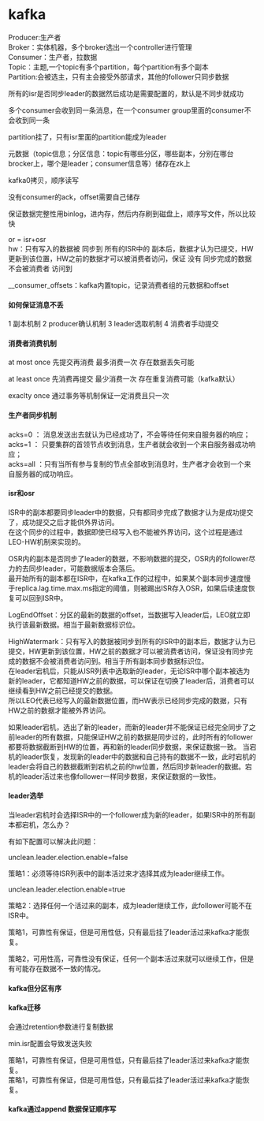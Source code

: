 # kafka

Producer:生产者    
Broker：实体机器，多个broker选出一个controller进行管理    
Consumer：生产者，拉数据    
Topic：主题,一个topic有多个partition，每个partition有多个副本   
Partition:会被选主，只有主会接受外部请求，其他的follower只同步数据    

所有的isr是否同步leader的数据然后成功是需要配置的，默认是不同步就成功   

多个consumer会收到同一条消息，在一个consumer group里面的consumer不会收到同一条    

partition挂了，只有isr里面的partition能成为leader    

元数据（topic信息；分区信息：topic有哪些分区，哪些副本，分别在哪台brocker上，哪个是leader；consumer信息等）储存在zk上   

kafka0拷贝，顺序读写   

没有consumer的ack，offset需要自己储存   

保证数据完整性用binlog，进内存，然后内存刷到磁盘上，顺序写文件，所以比较快    

or = isr+osr    
hw：只有写入的数据被 同步到 所有的ISR中的 副本后，数据才认为已提交，HW更新到该位置，HW之前的数据才可以被消费者访问，保证 没有 同步完成的数据不会被消费者 访问到   

__consumer_offsets：kafka内置topic，记录消费者组的元数据和offset   

#### 如何保证消息不丢
1 副本机制 2 producer确认机制 3 leader选取机制 4 消费者手动提交

#### 消费者消费机制
at most once  先提交再消费  最多消费一次 存在数据丢失可能   

at least once 先消费再提交  最少消费一次 存在重复消费可能（kafka默认）    

exaclty once 通过事务等机制保证一定消费且只一次    

#### 生产者同步机制
acks=0 ： 消息发送出去就认为已经成功了，不会等待任何来自服务器的响应；    
acks=1 ： 只要集群的首领节点收到消息，生产者就会收到一个来自服务器成功响应；    
acks=all ：只有当所有参与复制的节点全部收到消息时，生产者才会收到一个来自服务器的成功响应。    

#### isr和osr
ISR中的副本都要同步leader中的数据，只有都同步完成了数据才认为是成功提交了，成功提交之后才能供外界访问。    
在这个同步的过程中，数据即使已经写入也不能被外界访问，这个过程是通过LEO-HW机制来实现的。   

OSR内的副本是否同步了leader的数据，不影响数据的提交，OSR内的follower尽力的去同步leader，可能数据版本会落后。   
最开始所有的副本都在ISR中，在kafka工作的过程中，如果某个副本同步速度慢于replica.lag.time.max.ms指定的阈值，则被踢出ISR存入OSR，如果后续速度恢复可以回到ISR中。   

LogEndOffset：分区的最新的数据的offset，当数据写入leader后，LEO就立即执行该最新数据。相当于最新数据标识位。   

HighWatermark：只有写入的数据被同步到所有的ISR中的副本后，数据才认为已提交，HW更新到该位置，HW之前的数据才可以被消费者访问，保证没有同步完成的数据不会被消费者访问到。相当于所有副本同步数据标识位。    
在leader宕机后，只能从ISR列表中选取新的leader，无论ISR中哪个副本被选为新的leader，它都知道HW之前的数据，可以保证在切换了leader后，消费者可以继续看到HW之前已经提交的数据。    
所以LEO代表已经写入的最新数据位置，而HW表示已经同步完成的数据，只有HW之前的数据才能被外界访问。   

如果leader宕机，选出了新的leader，而新的leader并不能保证已经完全同步了之前leader的所有数据，只能保证HW之前的数据是同步过的，此时所有的follower都要将数据截断到HW的位置，再和新的leader同步数据，来保证数据一致。
当宕机的leader恢复，发现新的leader中的数据和自己持有的数据不一致，此时宕机的leader会将自己的数据截断到宕机之前的hw位置，然后同步新leader的数据。宕机的leader活过来也像follower一样同步数据，来保证数据的一致性。    

#### leader选举
当leader宕机时会选择ISR中的一个follower成为新的leader，如果ISR中的所有副本都宕机，怎么办？    

有如下配置可以解决此问题：   

unclean.leader.election.enable=false    

策略1：必须等待ISR列表中的副本活过来才选择其成为leader继续工作。   

unclean.leader.election.enable=true   

策略2：选择任何一个活过来的副本，成为leader继续工作，此follower可能不在ISR中。    

策略1，可靠性有保证，但是可用性低，只有最后挂了leader活过来kafka才能恢复。   

策略2，可用性高，可靠性没有保证，任何一个副本活过来就可以继续工作，但是有可能存在数据不一致的情况。  


#### kafka但分区有序

#### kafka迁移
会通过retention参数进行复制数据

min.isr配置会导致发送失败

策略1，可靠性有保证，但是可用性低，只有最后挂了leader活过来kafka才能恢复。   
策略1，可靠性有保证，但是可用性低，只有最后挂了leader活过来kafka才能恢复。   

#### kafka通过append 数据保证顺序写
